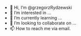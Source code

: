 - 👋 Hi, I’m @grzegorzRydzewski
- 👀 I’m interested in ...
- 🌱 I’m currently learning ...
- 💞️ I’m looking to collaborate on ...
- 📫 How to reach me via email.

<!---
grzegorzRydzewski/grzegorzRydzewski is a ✨ special ✨ repository because its `README.md` (this file) appears on your GitHub profile.
You can click the Preview link to take a look at your changes.
--->
